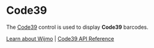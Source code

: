 Code39
=======

The [Code39](https://www.grapecity.com/wijmo/api/classes/wijmo_barcode_common.code39.html) control is used to display **Code39** barcodes.

[Learn about Wijmo](https://www.grapecity.com/wijmo) | [Code39 API Reference](https://www.grapecity.com/wijmo/api/classes/wijmo_barcode_common.code39.html)